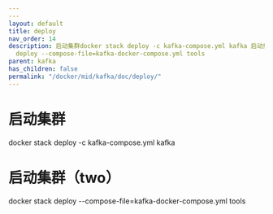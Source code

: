 ```yaml
---
---
layout: default
title: deploy
nav_order: 14
description: 启动集群docker stack deploy -c kafka-compose.yml kafka 启动集群（two）docker stack
  deploy --compose-file=kafka-docker-compose.yml tools
parent: kafka
has_children: false
permalink: "/docker/mid/kafka/doc/deploy/"
---
```


# 启动集群
docker stack deploy -c kafka-compose.yml kafka
# 启动集群（two）
docker stack deploy --compose-file=kafka-docker-compose.yml tools
